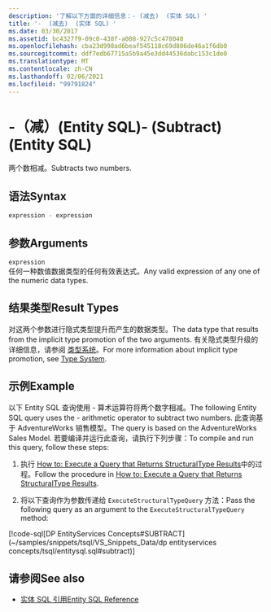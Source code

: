 ```yaml
---
description: '了解以下方面的详细信息：- (减去)  (实体 SQL) '
title: '-  (减去)  (实体 SQL) '
ms.date: 03/30/2017
ms.assetid: bc4327f9-09c0-438f-a008-927c5c478040
ms.openlocfilehash: cba23d998ad6beaf545118c69d806de46a1f6db0
ms.sourcegitcommit: ddf7edb67715a5b9a45e3dd44536dabc153c1de0
ms.translationtype: MT
ms.contentlocale: zh-CN
ms.lasthandoff: 02/06/2021
ms.locfileid: "99791824"
---
```

# <a name="--subtract-entity-sql"></a><span data-ttu-id="766b4-103">-（减）(Entity SQL)</span><span class="sxs-lookup"><span data-stu-id="766b4-103">- (Subtract) (Entity SQL)</span></span>

<span data-ttu-id="766b4-104">两个数相减。</span><span class="sxs-lookup"><span data-stu-id="766b4-104">Subtracts two numbers.</span></span>  
  
## <a name="syntax"></a><span data-ttu-id="766b4-105">语法</span><span class="sxs-lookup"><span data-stu-id="766b4-105">Syntax</span></span>  
  
```sql  
expression - expression  
```  
  
## <a name="arguments"></a><span data-ttu-id="766b4-106">参数</span><span class="sxs-lookup"><span data-stu-id="766b4-106">Arguments</span></span>  

 `expression`  
 <span data-ttu-id="766b4-107">任何一种数值数据类型的任何有效表达式。</span><span class="sxs-lookup"><span data-stu-id="766b4-107">Any valid expression of any one of the numeric data types.</span></span>  
  
## <a name="result-types"></a><span data-ttu-id="766b4-108">结果类型</span><span class="sxs-lookup"><span data-stu-id="766b4-108">Result Types</span></span>  

 <span data-ttu-id="766b4-109">对这两个参数进行隐式类型提升而产生的数据类型。</span><span class="sxs-lookup"><span data-stu-id="766b4-109">The data type that results from the implicit type promotion of the two arguments.</span></span> <span data-ttu-id="766b4-110">有关隐式类型升级的详细信息，请参阅 [类型系统](type-system-entity-sql.md)。</span><span class="sxs-lookup"><span data-stu-id="766b4-110">For more information about implicit type promotion, see [Type System](type-system-entity-sql.md).</span></span>  
  
## <a name="example"></a><span data-ttu-id="766b4-111">示例</span><span class="sxs-lookup"><span data-stu-id="766b4-111">Example</span></span>  

 <span data-ttu-id="766b4-112">以下 Entity SQL 查询使用 - 算术运算符将两个数字相减。</span><span class="sxs-lookup"><span data-stu-id="766b4-112">The following Entity SQL query uses the - arithmetic operator to subtract two numbers.</span></span> <span data-ttu-id="766b4-113">此查询基于 AdventureWorks 销售模型。</span><span class="sxs-lookup"><span data-stu-id="766b4-113">The query is based on the AdventureWorks Sales Model.</span></span> <span data-ttu-id="766b4-114">若要编译并运行此查询，请执行下列步骤：</span><span class="sxs-lookup"><span data-stu-id="766b4-114">To compile and run this query, follow these steps:</span></span>  
  
1. <span data-ttu-id="766b4-115">执行 [How to: Execute a Query that Returns StructuralType Results](../how-to-execute-a-query-that-returns-structuraltype-results.md)中的过程。</span><span class="sxs-lookup"><span data-stu-id="766b4-115">Follow the procedure in [How to: Execute a Query that Returns StructuralType Results](../how-to-execute-a-query-that-returns-structuraltype-results.md).</span></span>  
  
2. <span data-ttu-id="766b4-116">将以下查询作为参数传递给 `ExecuteStructuralTypeQuery` 方法：</span><span class="sxs-lookup"><span data-stu-id="766b4-116">Pass the following query as an argument to the `ExecuteStructuralTypeQuery` method:</span></span>  
  
 [!code-sql[DP EntityServices Concepts#SUBTRACT](~/samples/snippets/tsql/VS_Snippets_Data/dp entityservices concepts/tsql/entitysql.sql#subtract)]  
  
## <a name="see-also"></a><span data-ttu-id="766b4-117">请参阅</span><span class="sxs-lookup"><span data-stu-id="766b4-117">See also</span></span>

- [<span data-ttu-id="766b4-118">实体 SQL 引用</span><span class="sxs-lookup"><span data-stu-id="766b4-118">Entity SQL Reference</span></span>](entity-sql-reference.md)
